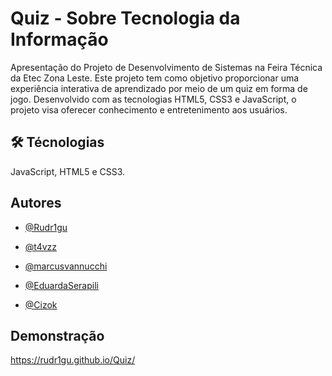 
# Quiz - Sobre Tecnologia da Informação

Apresentação do Projeto de Desenvolvimento de Sistemas na Feira Técnica da Etec Zona Leste. Este projeto tem como objetivo proporcionar uma experiência interativa de aprendizado por meio de um quiz em forma de jogo. Desenvolvido com as tecnologias HTML5, CSS3 e JavaScript, o projeto visa oferecer conhecimento e entretenimento aos usuários.


## 🛠 Técnologias
JavaScript, HTML5 e CSS3.


## Autores

- [@Rudr1gu](https://www.github.com/rudr1gu)

- [@t4vzz](https://github.com/t4vzz)

- [@marcusvannucchi](https://github.com/marcusvannucchi)

- [@EduardaSerapili](https://github.com/EduardaSerapili)

- [@Cizok](https://github.com/cizok)


## Demonstração

https://rudr1gu.github.io/Quiz/
